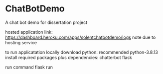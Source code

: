 # ChatBotDemo
A chat bot demo for dissertation project 

hosted application link: https://dashboard.heroku.com/apps/solentchatbotdemo/logs
note due to hosting service 

to run applicatation locally
download python: recommended python-3.8.13
install required packages plus dependencies:
chatterbot
flask

run command flask run

